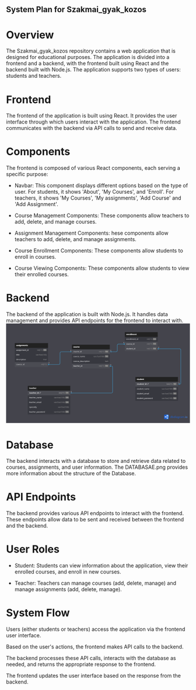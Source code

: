 ## System Plan for Szakmai_gyak_kozos
# Overview
The Szakmai_gyak_kozos repository contains a web application that is designed for educational purposes. The application is divided into a frontend and a backend, with the frontend built using React and the backend built with Node.js. The application supports two types of users: students and teachers.

# Frontend
The frontend of the application is built using React. It provides the user interface through which users interact with the application. The frontend communicates with the backend via API calls to send and receive data.

# Components
The frontend is composed of various React components, each serving a specific purpose:

- Navbar: This component displays different options based on the type of user. For students, it shows 'About', 'My Courses', and 'Enroll'. For teachers, it shows 'My Courses', 'My assignments', 'Add Course' and 'Add Assignment'.

- Course Management Components: These components allow teachers to add, delete, and manage courses.

- Assignment Management Components: hese components allow teachers to add, delete, and manage assignments.

- Course Enrollment Components: These components allow students to enroll in courses.

- Course Viewing Components: These components allow students to view their enrolled courses.

# Backend
The backend of the application is built with Node.js. It handles data management and provides API endpoints for the frontend to interact with.
![Systemplan - Database Structure](/database_structure.png)

# Database
The backend interacts with a database to store and retrieve data related to courses, assignments, and user information. The DATABASAE.png provides more information about the structure of the Database.

# API Endpoints
The backend provides various API endpoints to interact with the frontend. These endpoints allow data to be sent and received between the frontend and the backend.

# User Roles
- Student: Students can view information about the application, view their enrolled courses, and enroll in new courses.

- Teacher: Teachers can manage courses (add, delete, manage) and manage assignments (add, delete, manage).

# System Flow
Users (either students or teachers) access the application via the frontend user interface.

Based on the user's actions, the frontend makes API calls to the backend.

The backend processes these API calls, interacts with the database as needed, and returns the appropriate response to the frontend.

The frontend updates the user interface based on the response from the backend.
